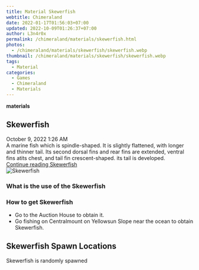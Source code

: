 ```yaml
---
title: Material Skewerfish
webtitle: Chimeraland
date: 2022-01-17T01:56:03+07:00
updated: 2022-10-09T01:26:37+07:00
author: L3n4r0x
permalink: /chimeraland/materials/skewerfish.html
photos:
  - /chimeraland/materials/skewerfish/skewerfish.webp
thumbnail: /chimeraland/materials/skewerfish/skewerfish.webp
tags:
  - Material
categories:
  - Games
  - Chimeraland
  - Materials
---
```


<section id="bootstrap-wrapper">
  <link
    rel="stylesheet"
    href="https://cdn.statically.io/gh/dimaslanjaka/Web-Manajemen/40ac3225/css/bootstrap-4.5-wrapper.css"
  />
  <div
    class="row g-0 border rounded overflow-hidden flex-md-row mb-4 shadow-sm position-relative"
  >
    <div class="col p-4 d-flex flex-column position-static">
      <strong class="d-inline-block mb-2 text-success">materials</strong>
      <h2 class="mb-0">Skewerfish</h2>
      <div class="mb-1 text-muted">October 9, 2022 1:26 AM</div>
      <div class="mb-2 border p-1">
        A marine fish which is spindle-shaped. It is slightly flattened, with
        longer and thinner tail. Its second dorsal fins and rear fins are
        extended, ventral fins atits chest, and tail fin crescent-shaped. its
        tail is developed.
      </div>
      <a
        href="/chimeraland/materials/skewerfish.html"
        class="stretched-link d-none"
        >Continue reading Skewerfish</a
      >
    </div>
    <div class="col-auto d-none d-lg-block">
      <img
        src="/chimeraland/materials/skewerfish/skewerfish.webp"
        alt="Skewerfish"
      />
    </div>
  </div>
  <div class="row">
    <div class="col-lg-6 col-12 mb-2">
      <div class="card">
        <div class="card-body">
          <h3 class="card-title">What is the use of the Skewerfish</h3>
          <div class="card-text"><ul></ul></div>
        </div>
      </div>
    </div>
    <div class="col-lg-6 col-12 mb-2">
      <div class="card">
        <div class="card-body">
          <h3 class="card-title">How to get Skewerfish</h3>
          <div class="card-text">
            <ul>
              <li>Go to the Auction House to obtain it.</li>
              <li>
                Go fishing on Centralmount on Yellowsun Slope near the ocean to
                obtain Skewerfish.
              </li>
            </ul>
          </div>
        </div>
      </div>
    </div>
    <div class="col-12 mb-2">
      <h2>Skewerfish Spawn Locations</h2>
      <p>Skewerfish is randomly spawned</p>
    </div>
  </div>
</section>
